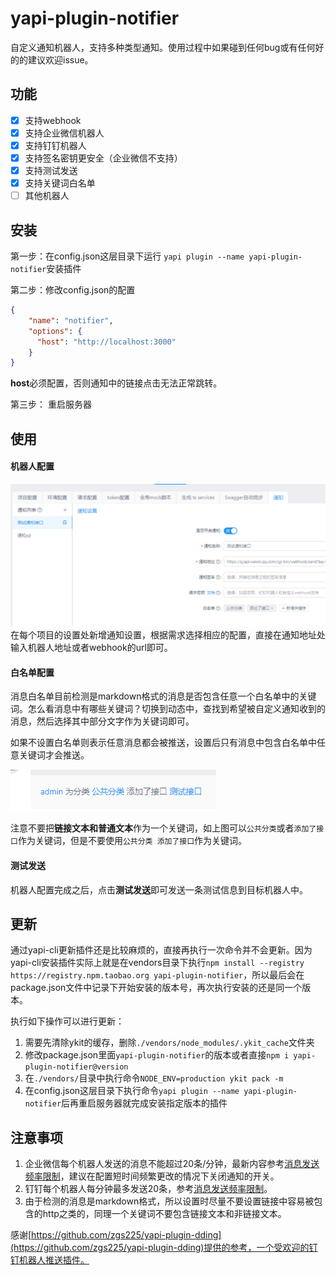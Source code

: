 yapi-plugin-notifier
===

自定义通知机器人，支持多种类型通知。使用过程中如果碰到任何bug或有任何好的的建议欢迎issue。

## 功能

- [x] 支持webhook
- [x] 支持企业微信机器人
- [x] 支持钉钉机器人
- [x] 支持签名密钥更安全（企业微信不支持）
- [x] 支持测试发送
- [x] 支持关键词白名单
- [ ] 其他机器人

## 安装

第一步：在config.json这层目录下运行 ```yapi plugin --name yapi-plugin-notifier```安装插件

第二步：修改config.json的配置

```json
{
    "name": "notifier",
    "options": {
      "host": "http://localhost:3000"
    }
}
```

**host**必须配置，否则通知中的链接点击无法正常跳转。

第三步： 重启服务器


## 使用

#### 机器人配置

![配置](./screenshot/setting.png)
在每个项目的设置处新增通知设置，根据需求选择相应的配置，直接在通知地址处输入机器人地址或者webhook的url即可。

#### 白名单配置

消息白名单目前检测是markdown格式的消息是否包含任意一个白名单中的关键词。怎么看消息中有哪些关键词？切换到动态中，查找到希望被自定义通知收到的消息，然后选择其中部分文字作为关键词即可。

如果不设置白名单则表示任意消息都会被推送，设置后只有消息中包含白名单中任意关键词才会推送。

![关键词示例](./screenshot/whitelist.png)

注意不要把**链接文本和普通文本**作为一个关键词，如上图可以`公共分类`或者`添加了接口`作为关键词，但是不要使用`公共分类 添加了接口`作为关键词。

#### 测试发送

机器人配置完成之后，点击**测试发送**即可发送一条测试信息到目标机器人中。

## 更新

通过yapi-cli更新插件还是比较麻烦的，直接再执行一次命令并不会更新。因为yapi-cli安装插件实际上就是在vendors目录下执行`npm install --registry https://registry.npm.taobao.org yapi-plugin-notifier`，所以最后会在package.json文件中记录下开始安装的版本号，再次执行安装的还是同一个版本。

执行如下操作可以进行更新：
1. 需要先清除ykit的缓存，删除`./vendors/node_modules/.ykit_cache`文件夹
2. 修改package.json里面`yapi-plugin-notifier`的版本或者直接`npm i yapi-plugin-notifier@version`
3. 在`./vendors/`目录中执行命令`NODE_ENV=production ykit pack -m`
4. 在config.json这层目录下执行命令`yapi plugin --name yapi-plugin-notifier`后再重启服务器就完成安装指定版本的插件

## 注意事项

1. 企业微信每个机器人发送的消息不能超过20条/分钟，最新内容参考[消息发送频率限制](https://work.weixin.qq.com/api/doc/90000/90136/91770#%E6%B6%88%E6%81%AF%E5%8F%91%E9%80%81%E9%A2%91%E7%8E%87%E9%99%90%E5%88%B6)，建议在配置短时间频繁更改的情况下关闭通知的开关。
2. 钉钉每个机器人每分钟最多发送20条，参考[消息发送频率限制](https://ding-doc.dingtalk.com/doc#/serverapi2/qf2nxq)。
3. 由于检测的消息是markdown格式，所以设置时尽量不要设置链接中容易被包含的http之类的，同理一个关键词不要包含链接文本和非链接文本。

感谢[https://github.com/zgs225/yapi-plugin-dding](https://github.com/zgs225/yapi-plugin-dding)提供的参考，一个受欢迎的钉钉机器人推送插件。
